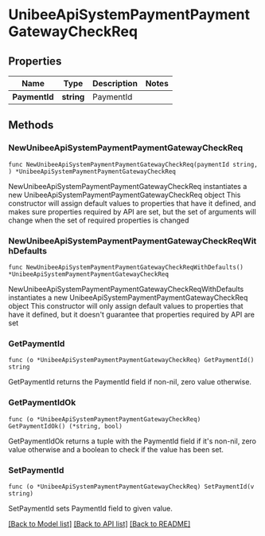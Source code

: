 # UnibeeApiSystemPaymentPaymentGatewayCheckReq

## Properties

Name | Type | Description | Notes
------------ | ------------- | ------------- | -------------
**PaymentId** | **string** | PaymentId | 

## Methods

### NewUnibeeApiSystemPaymentPaymentGatewayCheckReq

`func NewUnibeeApiSystemPaymentPaymentGatewayCheckReq(paymentId string, ) *UnibeeApiSystemPaymentPaymentGatewayCheckReq`

NewUnibeeApiSystemPaymentPaymentGatewayCheckReq instantiates a new UnibeeApiSystemPaymentPaymentGatewayCheckReq object
This constructor will assign default values to properties that have it defined,
and makes sure properties required by API are set, but the set of arguments
will change when the set of required properties is changed

### NewUnibeeApiSystemPaymentPaymentGatewayCheckReqWithDefaults

`func NewUnibeeApiSystemPaymentPaymentGatewayCheckReqWithDefaults() *UnibeeApiSystemPaymentPaymentGatewayCheckReq`

NewUnibeeApiSystemPaymentPaymentGatewayCheckReqWithDefaults instantiates a new UnibeeApiSystemPaymentPaymentGatewayCheckReq object
This constructor will only assign default values to properties that have it defined,
but it doesn't guarantee that properties required by API are set

### GetPaymentId

`func (o *UnibeeApiSystemPaymentPaymentGatewayCheckReq) GetPaymentId() string`

GetPaymentId returns the PaymentId field if non-nil, zero value otherwise.

### GetPaymentIdOk

`func (o *UnibeeApiSystemPaymentPaymentGatewayCheckReq) GetPaymentIdOk() (*string, bool)`

GetPaymentIdOk returns a tuple with the PaymentId field if it's non-nil, zero value otherwise
and a boolean to check if the value has been set.

### SetPaymentId

`func (o *UnibeeApiSystemPaymentPaymentGatewayCheckReq) SetPaymentId(v string)`

SetPaymentId sets PaymentId field to given value.



[[Back to Model list]](../README.md#documentation-for-models) [[Back to API list]](../README.md#documentation-for-api-endpoints) [[Back to README]](../README.md)


